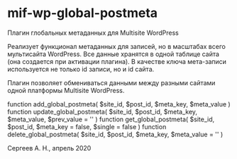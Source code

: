 # mif-wp-global-postmeta
Плагин глобальных метаданных для Multisite WordPress

Реализует функционал метаданных для записей, но в масштабах всего мультисайта WordPress. 
Все данные хранятся в одной таблице сайта (она создается при активации плагина).
В качестве ключа мета-записи используется не только id записи, но и id сайта.

Плагин позволяет обмениваться данными между разными сайтами одной платформы Multisite WordPress.

function add_global_postmeta( $site_id, $post_id, $meta_key, $meta_value )
function update_global_postmeta( $site_id, $post_id, $meta_key, $meta_value, $prev_value = '' )
function get_global_postmeta( $site_id, $post_id, $meta_key = false, $single = false )
function delete_global_postmeta( $site_id, $post_id, $meta_key, $meta_value = '' )

Сергеев А. Н., апрель 2020